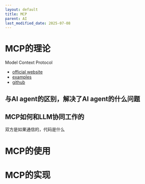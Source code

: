 ```yaml
---
layout: default
title: MCP
parent: AI
last_modified_date: 2025-07-08
---
```


# MCP的理论

Model Context Protocol

- [official website](https://modelcontextprotocol.io/introduction)
- [examples](https://modelcontextprotocol.io/examples)
- [github](https://github.com/modelcontextprotocol)

## 与AI agent的区别，解决了AI agent的什么问题


## MCP如何和LLM协同工作的

双方是如果通信的，代码是什么



# MCP的使用


# MCP的实现